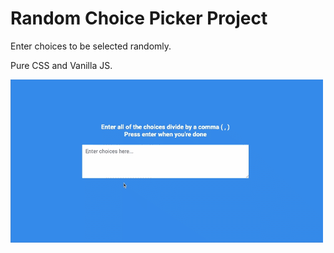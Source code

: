 # Random Choice Picker Project

Enter choices to be selected randomly.

Pure CSS and Vanilla JS. 

![random-choice](random-choice.gif)
